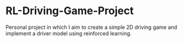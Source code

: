 # RL-Driving-Game-Project
Personal project in which I aim to create a simple 2D driving game and implement a driver model using reinforced learning.
